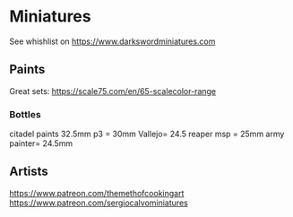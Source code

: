 # Miniatures

See whishlist on https://www.darkswordminiatures.com

## Paints

Great sets: https://scale75.com/en/65-scalecolor-range

### Bottles

citadel paints 32.5mm
p3 = 30mm
Vallejo= 24.5
reaper msp = 25mm
army painter= 24.5mm

## Artists

https://www.patreon.com/themethofcookingart
https://www.patreon.com/sergiocalvominiatures
